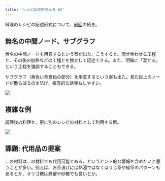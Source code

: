 ```yaml
---
title: 'レシピ記述形式メモ #2'
---
```

料理のレシピの記述形式について、[前回](https://r7kamura.com/articles/2022-05-13-mermaid-recipe-memo)の続き。

無名の中間ノード、サブグラフ
--------------

無名の中間ノードを用意するという案が出た。こうすると、混ぜ合わせる工程と、その後の加熱などの工程とを独立して記述できる。また、明確に「混ぜる」という工程を強調することもできる。

サブグラフ（黄色い背景色の部分）を用意するという案も出た。見た目上のノードが散らばるのを防げ、視覚的な誘導もしやすい。

![](https://lh3.googleusercontent.com/aFyv8JGsXID-U8jxC1updp1OKUjrpiJniGeMhSmTiVqaBkd4soXFJKR4355M-j_c1v5p2WHMcrUtjkzC4BSi5pxXoyjs5TUWG9IulvuZ1YuKmv2BhpAG3TLpE7cccRLil4Cpi8E1aSGrJwV0fw)

複雑な例
----

調理後の料理を、更に別のレシピの材料として利用する例。

![](https://lh5.googleusercontent.com/mpbczig0tgVdA32hXGUGVvCzUBmPQDNRuwFKI34WJY3MI5Gl7-Fm_s0wEpQf3Od8NlnDIlTU64nfSArYZcbB3Vumg8j7UQuo0evfjLdSMb_Q9-CfkIKP98GzQmkr7SMndTc7tzLKXwlnuKWISA)

課題: 代用品の提案
----------

この材料はこの材料でも代用可能である、というヒント的な情報を含めたいと思うことが多い。例えば、お茶漬けには熱湯ではなくほうじ茶や緑茶のパターンもあるとか、オリゴ糖は蜂蜜や砂糖でも良いとか。
